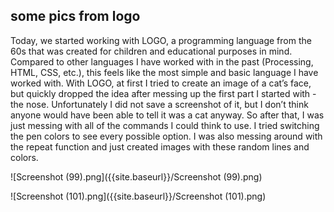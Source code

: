 ## some pics from logo

Today, we started working with LOGO, a programming language from the 60s that was created for children and educational purposes in mind. Compared to other languages I have worked with in the past (Processing, HTML, CSS, etc.), this feels like the most simple and basic language I have worked with. 
With LOGO, at first I tried to create an image of a cat’s face, but quickly dropped the idea after messing up the first part I started with - the nose. Unfortunately I did not save a screenshot of it, but I don’t think anyone would have been able to tell it was a cat anyway. So after that, I was just messing with all of the commands I could think to use. I tried switching the pen colors to see every possible option. I was also messing around with the repeat function and just created images with these random lines and colors. 

![Screenshot (99).png]({{site.baseurl}}/Screenshot (99).png)

![Screenshot (101).png]({{site.baseurl}}/Screenshot (101).png)

